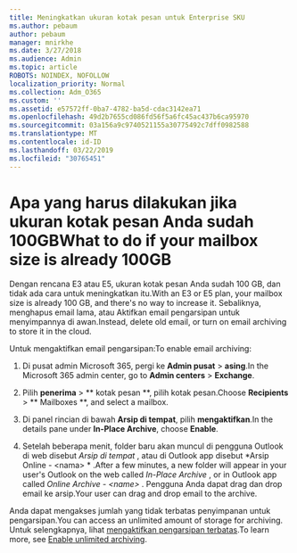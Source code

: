 ```yaml
---
title: Meningkatkan ukuran kotak pesan untuk Enterprise SKU
ms.author: pebaum
author: pebaum
manager: mnirkhe
ms.date: 3/27/2018
ms.audience: Admin
ms.topic: article
ROBOTS: NOINDEX, NOFOLLOW
localization_priority: Normal
ms.collection: Adm_O365
ms.custom: ''
ms.assetid: e57572ff-0ba7-4782-ba5d-cdac3142ea71
ms.openlocfilehash: 49d2b7655cd086fd56f5a6fc45ac437b6ca95970
ms.sourcegitcommit: 03a156a9c9740521155a30775492c7dff0982588
ms.translationtype: MT
ms.contentlocale: id-ID
ms.lasthandoff: 03/22/2019
ms.locfileid: "30765451"
---
```

# <a name="what-to-do-if-your-mailbox-size-is-already-100gb"></a><span data-ttu-id="59c2f-102">Apa yang harus dilakukan jika ukuran kotak pesan Anda sudah 100GB</span><span class="sxs-lookup"><span data-stu-id="59c2f-102">What to do if your mailbox size is already 100GB</span></span>

<span data-ttu-id="59c2f-103">Dengan rencana E3 atau E5, ukuran kotak pesan Anda sudah 100 GB, dan tidak ada cara untuk meningkatkan itu.</span><span class="sxs-lookup"><span data-stu-id="59c2f-103">With an E3 or E5 plan, your mailbox size is already 100 GB, and there's no way to increase it.</span></span> <span data-ttu-id="59c2f-104">Sebaliknya, menghapus email lama, atau Aktifkan email pengarsipan untuk menyimpannya di awan.</span><span class="sxs-lookup"><span data-stu-id="59c2f-104">Instead, delete old email, or turn on email archiving to store it in the cloud.</span></span> 
  
<span data-ttu-id="59c2f-105">Untuk mengaktifkan email pengarsipan:</span><span class="sxs-lookup"><span data-stu-id="59c2f-105">To enable email archiving:</span></span>
  
1. <span data-ttu-id="59c2f-106">Di pusat admin Microsoft 365, pergi ke **Admin pusat** \> **asing**.</span><span class="sxs-lookup"><span data-stu-id="59c2f-106">In the Microsoft 365 admin center, go to **Admin centers** \> **Exchange**.</span></span> 
    
2. <span data-ttu-id="59c2f-107">Pilih **penerima** \> \*\* kotak pesan \*\*, pilih kotak pesan.</span><span class="sxs-lookup"><span data-stu-id="59c2f-107">Choose **Recipients** \> \*\* Mailboxes \*\*, and select a mailbox.</span></span> 
    
3. <span data-ttu-id="59c2f-108">Di panel rincian di bawah **Arsip di tempat**, pilih **mengaktifkan**.</span><span class="sxs-lookup"><span data-stu-id="59c2f-108">In the details pane under **In-Place Archive**, choose **Enable**.</span></span> 
    
4. <span data-ttu-id="59c2f-109">Setelah beberapa menit, folder baru akan muncul di pengguna Outlook di web disebut *Arsip di tempat* , atau di Outlook app disebut \*Arsip Online - \<nama\> \* .</span><span class="sxs-lookup"><span data-stu-id="59c2f-109">After a few minutes, a new folder will appear in your user's Outlook on the web called  *In-Place Archive*  , or in Outlook app called  *Online Archive - \<name\>*  .</span></span> <span data-ttu-id="59c2f-110">Pengguna Anda dapat drag dan drop email ke arsip.</span><span class="sxs-lookup"><span data-stu-id="59c2f-110">Your user can drag and drop email to the archive.</span></span> 
    
<span data-ttu-id="59c2f-111">Anda dapat mengakses jumlah yang tidak terbatas penyimpanan untuk pengarsipan.</span><span class="sxs-lookup"><span data-stu-id="59c2f-111">You can access an unlimited amount of storage for archiving.</span></span> <span data-ttu-id="59c2f-112">Untuk selengkapnya, lihat [mengaktifkan pengarsipan terbatas](https://support.office.com/article/enable-unlimited-archiving-in-office-365-admin-help-e2a789f2-9962-4960-9fd4-a00aa063559e).</span><span class="sxs-lookup"><span data-stu-id="59c2f-112">To learn more, see [Enable unlimited archiving](https://support.office.com/article/enable-unlimited-archiving-in-office-365-admin-help-e2a789f2-9962-4960-9fd4-a00aa063559e).</span></span>
  

